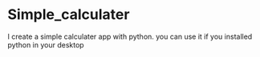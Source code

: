 # Simple_calculater
I create a simple calculater app with python.  you can use it if you installed python in your desktop
